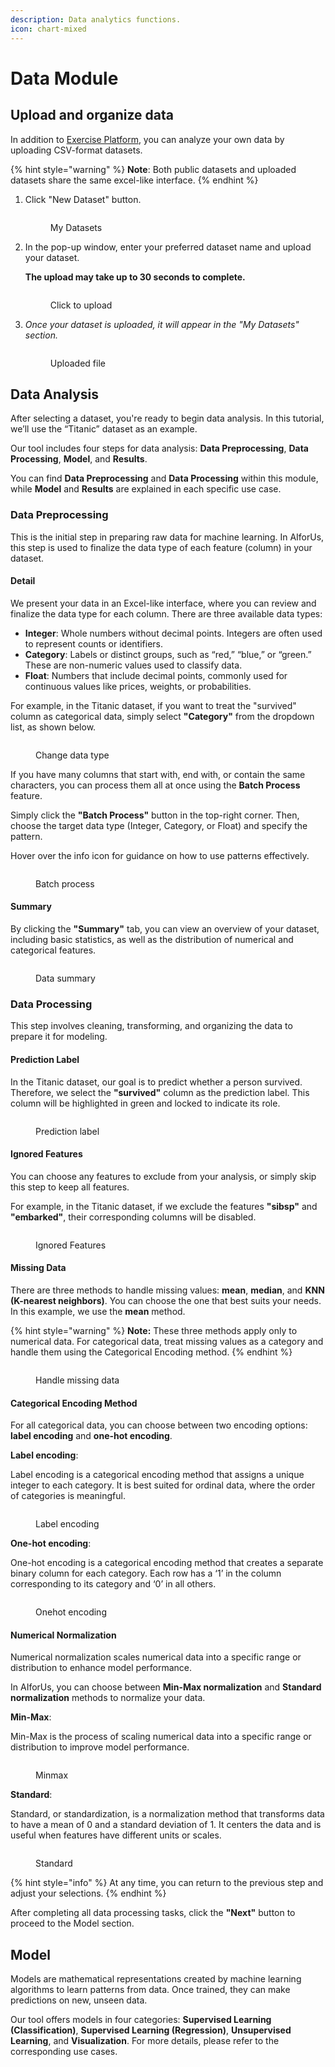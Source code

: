 ```yaml
---
description: Data analytics functions.
icon: chart-mixed
---
```


# Data Module

## Upload and organize data

In addition to [Exercise Platform](../../exercise-platform.md), you can analyze your own data by uploading CSV-format datasets.

{% hint style="warning" %}
**Note**: Both public datasets and uploaded datasets share the same excel-like interface.
{% endhint %}

1.  Click "New Dataset" button.

    <figure><img src="../../../.gitbook/assets/image (3) (1).png" alt=""><figcaption><p>My Datasets</p></figcaption></figure>
2.  In the pop-up window, enter your preferred dataset name and upload your dataset.

    **The upload may take up to 30 seconds to complete.**

    <div align="left"><figure><img src="../../../.gitbook/assets/1748026606610.png" alt=""><figcaption><p>Click to upload</p></figcaption></figure></div>
3.  _Once your dataset is uploaded, it will appear in the "My Datasets" section._

    <figure><img src="../../../.gitbook/assets/1748703753515.png" alt=""><figcaption><p>Uploaded file</p></figcaption></figure>

## Data Analysis

After selecting a dataset, you're ready to begin data analysis. In this tutorial, we’ll use the “Titanic” dataset as an example.

Our tool includes four steps for data analysis: **Data Preprocessing**, **Data Processing**, **Model**, and **Results**.&#x20;

You can find **Data Preprocessing** and **Data Processing** within this module, while **Model** and **Results** are explained in each specific use case.

### Data Preprocessing

This is the initial step in preparing raw data for machine learning. In AIforUs, this step is used to finalize the data type of each feature (column) in your dataset.

#### Detail

We present your data in an Excel-like interface, where you can review and finalize the data type for each column. There are three available data types:

* **Integer**: Whole numbers without decimal points. Integers are often used to represent counts or identifiers.
* **Category**: Labels or distinct groups, such as “red,” “blue,” or “green.” These are non-numeric values used to classify data.
* **Float**: Numbers that include decimal points, commonly used for continuous values like prices, weights, or probabilities.

For example, in the Titanic dataset, if you want to treat the "survived" column as categorical data, simply select **"Category"** from the dropdown list, as shown below.

<figure><img src="../../../.gitbook/assets/1748570560856.png" alt=""><figcaption><p>Change data type</p></figcaption></figure>

If you have many columns that start with, end with, or contain the same characters, you can process them all at once using the **Batch Process** feature.

Simply click the **"Batch Process"** button in the top-right corner. Then, choose the target data type (Integer, Category, or Float) and specify the pattern.

Hover over the info icon for guidance on how to use patterns effectively.

<figure><img src="../../../.gitbook/assets/1748554152761.png" alt=""><figcaption><p>Batch process</p></figcaption></figure>

#### Summary

By clicking the **"Summary"** tab, you can view an overview of your dataset, including basic statistics, as well as the distribution of numerical and categorical features.

<figure><img src="../../../.gitbook/assets/1748554492304.png" alt=""><figcaption><p>Data summary</p></figcaption></figure>

### Data Processing

This step involves cleaning, transforming, and organizing the data to prepare it for modeling.

#### Prediction Label

In the Titanic dataset, our goal is to predict whether a person survived. Therefore, we select the **"survived"** column as the prediction label. This column will be highlighted in green and locked to indicate its role.

<figure><img src="../../../.gitbook/assets/1748571180495.png" alt=""><figcaption><p>Prediction label</p></figcaption></figure>

#### Ignored Features

You can choose any features to exclude from your analysis, or simply skip this step to keep all features.

For example, in the Titanic dataset, if we exclude the features **"sibsp"** and **"embarked"**, their corresponding columns will be disabled.

<figure><img src="../../../.gitbook/assets/1748578195312.png" alt=""><figcaption><p>Ignored Features</p></figcaption></figure>

#### Missing Data

There are three methods to handle missing values: **mean**, **median**, and **KNN (K-nearest neighbors)**. You can choose the one that best suits your needs. In this example, we use the **mean** method.

{% hint style="warning" %}
**Note:** These three methods apply only to numerical data. For categorical data, treat missing values as a category and handle them using the Categorical Encoding method.
{% endhint %}

<figure><img src="../../../.gitbook/assets/1748579789842.png" alt=""><figcaption><p>Handle missing data</p></figcaption></figure>

#### Categorical Encoding Method&#x20;

For all categorical data, you can choose between two encoding options: **label encoding** and **one-hot encoding**.

**Label encoding**:

Label encoding is a categorical encoding method that assigns a unique integer to each category. It is best suited for ordinal data, where the order of categories is meaningful.

<figure><img src="../../../.gitbook/assets/1748580674472.png" alt=""><figcaption><p>Label  encoding</p></figcaption></figure>

**One-hot encoding**:

One-hot encoding is a categorical encoding method that creates a separate binary column for each category. Each row has a ‘1’ in the column corresponding to its category and ‘0’ in all others.

<figure><img src="../../../.gitbook/assets/1748582141608.png" alt=""><figcaption><p>Onehot encoding</p></figcaption></figure>

#### Numerical Normalization

Numerical normalization scales numerical data into a specific range or distribution to enhance model performance.

In AIforUs, you can choose between **Min-Max normalization** and **Standard normalization** methods to normalize your data.

**Min-Max**:

Min-Max is the process of scaling numerical data into a specific range or distribution to improve model performance.

<figure><img src="../../../.gitbook/assets/1748582536341.png" alt=""><figcaption><p>Minmax</p></figcaption></figure>

**Standard**:

Standard, or standardization, is a normalization method that transforms data to have a mean of 0 and a standard deviation of 1. It centers the data and is useful when features have different units or scales.

<figure><img src="../../../.gitbook/assets/1748582665951.png" alt=""><figcaption><p>Standard</p></figcaption></figure>

{% hint style="info" %}
At any time, you can return to the previous step and adjust your selections.
{% endhint %}

After completing all data processing tasks, click the **"Next"** button to proceed to the Model section.

## Model

Models are mathematical representations created by machine learning algorithms to learn patterns from data. Once trained, they can make predictions on new, unseen data.

Our tool offers models in four categories: **Supervised Learning (Classification)**, **Supervised Learning (Regression)**, **Unsupervised Learning**, and **Visualization**. For more details, please refer to the corresponding use cases.


